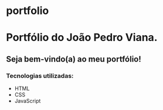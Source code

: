 # portfolio
# Portfólio do João Pedro Viana.
## Seja bem-vindo(a) ao meu portfólio!

### Tecnologias utilizadas:  

* HTML
* CSS
* JavaScript
  
